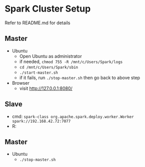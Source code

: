 # Spark Cluster Setup
Refer to README.md for details

## Master
* Ubuntu
	* Open Ubuntu as administrator
	* if needed, <code>chmod 755 -R /mnt/c/Users/Spark/logs</code>
	* <code>cd /mnt/c/Users/Spark/sbin</code>
	* <code>./start-master.sh</code>
	* if it fails, run <code>./stop-master.sh</code> then go back to above step
* Browser
	* visit http://127.0.0.1:8080/

## Slave
* cmd: <code>spark-class org.apache.spark.deploy.worker.Worker spark://192.168.42.72:7077</code>
* R: 

## Master
* Ubuntu
	* <code>./stop-master.sh</code>

